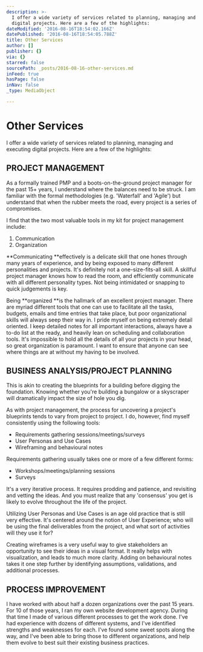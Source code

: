```yaml
---
description: >-
  I offer a wide variety of services related to planning, managing and executing
  digital projects. Here are a few of the highlights:
dateModified: '2016-08-16T18:54:02.166Z'
datePublished: '2016-08-16T18:54:05.788Z'
title: Other Services
author: []
publisher: {}
via: {}
starred: false
sourcePath: _posts/2016-08-16-other-services.md
inFeed: true
hasPage: false
inNav: false
_type: MediaObject

---
```

# **Other Services**

I offer a wide variety of services related to planning, managing and executing digital projects. Here are a few of the highlights:

## **PROJECT MANAGEMENT**

As a formally trained PMP and a boots-on-the-ground project manager for the past 15+ years, I understand where the balances need to be struck. I am familiar with the formal methodologies (e.g. 'Waterfall' and 'Agile') but understand that when the rubber meets the road, every project is a series of compromises.

I find that the two most valuable tools in my kit for project management include:

1. Communication
2. Organization

**Communicating **effectively is a delicate skill that one hones through many years of experience, and by being exposed to many different personalities and projects. It's definitely not a one-size-fits-all skill. A skillful project manager knows how to read the room, and efficiently communicate with all different personality types. Not being intimidated or snapping to quick judgements is key.

Being **organized **is the hallmark of an excellent project manager. There are myriad different tools that one can use to facilitate all the tasks, budgets, emails and time entries that take place, but poor organizational skills will always seep their way in. I pride myself on being extremely detail oriented. I keep detailed notes for all important interactions, always have a to-do list at the ready, and heavily lean on scheduling and collaboration tools. It's impossible to hold all the details of all your projects in your head, so great organization is paramount. I want to ensure that anyone can see where things are at without my having to be involved.

## **BUSINESS ANALYSIS/PROJECT PLANNING**

This is akin to creating the blueprints for a building before digging the foundation. Knowing whether you're building a bungalow or a skyscraper will dramatically impact the size of hole you dig.

As with project management, the process for uncovering a project's blueprints tends to vary from project to project. I do, however, find myself consistently using the following tools:

* Requirements gathering sessions/meetings/surveys
* User Personas and Use Cases
* Wireframing and behavioural notes

Requirements gathering usually takes one or more of a few different forms:

* Workshops/meetings/planning sessions
* Surveys

It's a very iterative process. It requires prodding and patience, and revisiting and vetting the ideas. And you must realize that any 'consensus' you get is likely to evolve throughout the life of the project.

Utilizing User Personas and Use Cases is an age old practice that is still very effective. It's centered around the notion of User Experience; who will be using the final deliverables from the project, and what sort of activities will they use it for?

Creating wireframes is a very useful way to give stakeholders an opportunity to see their ideas in a visual format. It really helps with visualization, and leads to much more clarity. Adding on behavioural notes takes it one step further by identifying assumptions, validations, and additional processes.

## **PROCESS IMPROVEMENT**

I have worked with about half a dozen organizations over the past 15 years. For 10 of those years, I ran my own website development agency. During that time I made of various different processes to get the work done. I've had experience with dozens of different systems, and I've identified strengths and weaknesses for each. I've found some sweet spots along the way, and I've been able to bring those to different organizations, and help them evolve to best suit their existing business practices.